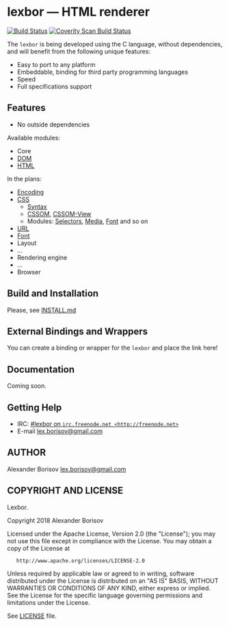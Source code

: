 # lexbor — HTML renderer

[![Build Status](https://travis-ci.org/lexborisov/lexbor.svg?branch=master)](https://travis-ci.org/lexborisov/lexbor)
<a href="https://scan.coverity.com/projects/lexborisov-lexbor">
    <img alt="Coverity Scan Build Status" src="https://scan.coverity.com/projects/16691/badge.svg"/>
</a>

The `lexbor` is being developed using the C language, without dependencies, and will benefit from the following unique features:

* Easy to port to any platform
* Embeddable, binding for third party programming languages
* Speed
* Full specifications support

## Features

* No outside dependencies

Available modules:
* Core
* [DOM](https://dom.spec.whatwg.org/)
* [HTML](https://html.spec.whatwg.org/multipage/)

In the plans:
* [Encoding](https://encoding.spec.whatwg.org/)
* [CSS](https://drafts.csswg.org/)
    * [Syntax]
    * [CSSOM], [CSSOM-View]
    * Modules: [Selectors], [Media], [Font] and so on
* [URL](https://url.spec.whatwg.org/)
* [Font](https://docs.microsoft.com/ru-ru/typography/opentype/spec/)
* Layout
* …
* Rendering engine
* …
* Browser

## Build and Installation

Please, see [INSTALL.md](https://github.com/lexborisov/lexbor/blob/master/INSTALL.md)

## External Bindings and Wrappers

You can create a binding or wrapper for the `lexbor` and place the link here!

## Documentation

Coming soon.

## Getting Help

* IRC: [#lexbor on `irc.freenode.net <http://freenode.net>`](http://webchat.freenode.net?channels=%23lexbor)
* E-mail [lex.borisov@gmail.com](mailto:lex.borisov@gmail.com)

## AUTHOR

Alexander Borisov <lex.borisov@gmail.com>

## COPYRIGHT AND LICENSE

   Lexbor.

   Copyright 2018 Alexander Borisov

   Licensed under the Apache License, Version 2.0 (the "License");
   you may not use this file except in compliance with the License.
   You may obtain a copy of the License at

       http://www.apache.org/licenses/LICENSE-2.0

   Unless required by applicable law or agreed to in writing, software
   distributed under the License is distributed on an "AS IS" BASIS,
   WITHOUT WARRANTIES OR CONDITIONS OF ANY KIND, either express or implied.
   See the License for the specific language governing permissions and
   limitations under the License.


See [LICENSE](https://github.com/lexborisov/lexbor/blob/master/LICENSE) file.


[Syntax]: https://drafts.csswg.org/css-syntax-3/
[CSSOM]: https://drafts.csswg.org/cssom-1/
[CSSOM-View]: https://drafts.csswg.org/cssom-view-1/
[Selectors]: https://drafts.csswg.org/selectors-4/
[Media]: https://drafts.csswg.org/mediaqueries-4/
[Font]: https://drafts.csswg.org/css-fonts-3/